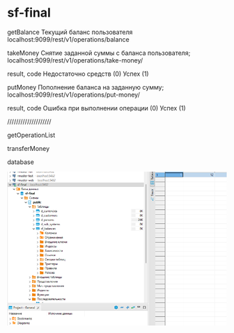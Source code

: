 # sf-final

getBalance
Текущий баланс пользователя
localhost:9099/rest/v1/operations/balance

takeMoney
Снятие заданной суммы с баланса пользователя;
localhost:9099/rest/v1/operations/take-money/

result, code
    Недостаточно средств (0)
    Успех (1)

putMoney
Пополнение баланса на заданную сумму;
localhost:9099/rest/v1/operations/put-money/

result, code
    Ошибка при выполнении операции (0)
    Успех (1)

////////////////////

getOperationList

transferMoney

database

![Monosnap DBeaver 23.2.4 - sf_balances 2023-12-01-C1.png](core%2Fdb%2FMonosnap%20DBeaver%2023.2.4%20-%20sf_balances%202023-12-01-C1.png)